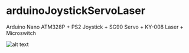 # arduinoJoystickServoLaser
Arduino Nano ATM328P + PS2 Joystick + SG90 Servo + KY-008 Laser + Microswitch

![alt text](/oscdeveloper/arduinoJoystickServoLaser/blob/master/sketch_bb.jpg?raw=true)